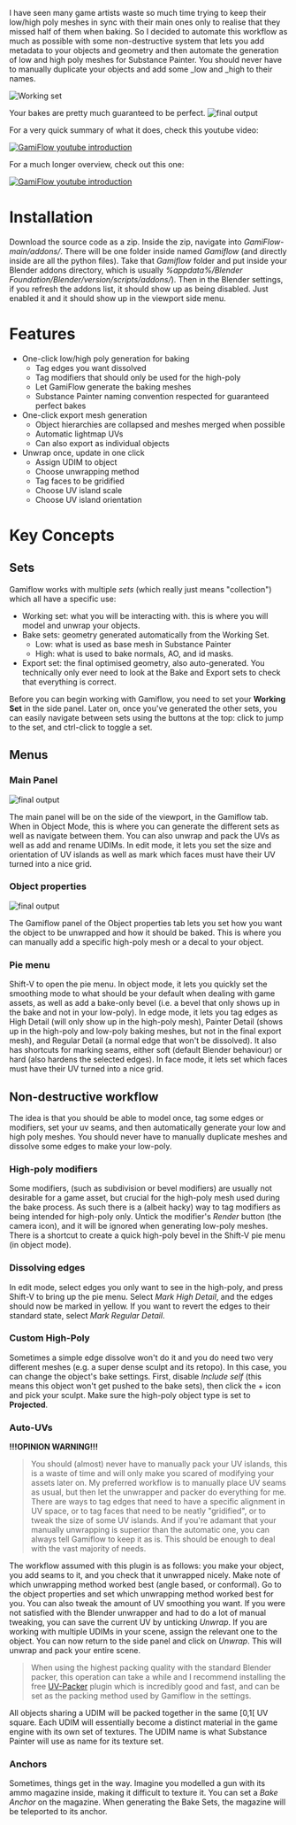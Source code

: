 I have seen many game artists waste so much time trying to keep their low/high poly meshes in sync with their main ones only to realise that they missed half of them when baking. So I decided to automate this workflow as much as possible with some non-destructive system that lets you add metadata to your objects and geometry and then automate the generation of low and high poly meshes for Substance Painter. You should never have to manually duplicate your objects and add some _low and _high to their names.

![Working set](pics/example_combined.png)

Your bakes are pretty much guaranteed to be perfect.
![final output](pics/example_final.jpg)

For a very quick summary of what it does, check this youtube video:

[![GamiFlow youtube introduction](https://img.youtube.com/vi/cxSfqs7uISE/0.jpg)](https://www.youtube.com/watch?v=cxSfqs7uISE)

For a much longer overview, check out this one:

[![GamiFlow youtube introduction](https://img.youtube.com/vi/jy87jXTXiNc/0.jpg)](https://www.youtube.com/watch?v=jy87jXTXiNc)

# Installation
Download the source code as a zip. Inside the zip, navigate into _GamiFlow-main/addons/_. There will be one folder inside named _Gamiflow_ (and directly inside are all the python files). Take that _Gamiflow_ folder and put inside your Blender addons directory, which is usually _%appdata%/Blender Foundation/Blender/*version*/scripts/addons/_). Then in the Blender settings, if you refresh the addons list, it should show up as being disabled. Just enabled it and it should show up in the viewport side menu.

# Features
 - One-click low/high poly generation for baking
   - Tag edges you want dissolved
   - Tag modifiers that should only be used for the high-poly
   - Let GamiFlow generate the baking meshes
   - Substance Painter naming convention respected for guaranteed perfect bakes
 - One-click export mesh generation
   - Object hierarchies are collapsed and meshes merged when possible
   - Automatic lightmap UVs
   - Can also export as individual objects
 - Unwrap once, update in one click
   - Assign UDIM to object
   - Choose unwrapping method 
   - Tag faces to be gridified 
   - Choose UV island scale
   - Choose UV island orientation  

# Key Concepts

## Sets
Gamiflow works with multiple *sets* (which really just means "collection") which all have a specific use:
- Working set: what you will be interacting with. this is where you will model and unwrap your objects.
- Bake sets: geometry generated automatically from the Working Set.
  - Low: what is used as base mesh in Substance Painter
  - High: what is used to bake normals, AO, and id masks.
- Export set: the final optimised geometry, also auto-generated.
You technically only ever need to look at the Bake and Export sets to check that everything is correct.

Before you can begin working with Gamiflow, you need to set your **Working Set** in the side panel.
Later on, once you've generated the other sets, you can easily navigate between sets using the buttons at the top: click to jump to the set, and ctrl-click to toggle a set.

## Menus
### Main Panel
![final output](pics/side_panel.png)

The main panel will be on the side of the viewport, in the Gamiflow tab. When in Object Mode, this is where you can generate the different sets as well as navigate between them. You can also unwrap and pack the UVs as well as add and rename UDIMs.
In edit mode, it lets you set the size and orientation of UV islands as well as mark which faces must have their UV turned into a nice grid.

### Object properties
![final output](pics/object_panel.png)

The Gamiflow panel of the Object properties tab lets you set how you want the object to be unwrapped and how it should be baked. This is where you can manually add a specific high-poly mesh or a decal to your object.

### Pie menu
Shift-V to open the pie menu. In object mode, it lets you quickly set the smoothing mode to what should be your default when dealing with game assets, as well as add a bake-only bevel (i.e. a bevel that only shows up in the bake and not in your low-poly).
In edge mode, it lets you tag edges as High Detail (will only show up in the high-poly mesh), Painter Detail (shows up in the high-poly and low-poly baking meshes, but not in the final export mesh), and Regular Detail (a normal edge that won't be dissolved). It also has shortcuts for marking seams, either soft (default Blender behaviour) or hard (also hardens the selected edges).
In face mode, it lets set which faces must have their UV turned into a nice grid.

## Non-destructive workflow
The idea is that you should be able to model once, tag some edges or modifiers, set your uv seams, and then automatically generate your low and high poly meshes. You should never have to manually duplicate meshes and dissolve some edges to make your low-poly.

### High-poly modifiers
Some modifiers, (such as subdivision or bevel modifiers) are usually not desirable for a game asset, but crucial for the high-poly mesh used during the bake process. As such there is a (albeit hacky) way to tag modifiers as being intended for high-poly only. Untick the modifier's *Render* button (the camera icon), and it will be ignored when generating low-poly meshes.
There is a shortcut to create a quick high-poly bevel in the Shift-V pie menu (in object mode).

### Dissolving edges
In edit mode, select edges you only want to see in the high-poly, and press Shift-V to bring up the pie menu. Select *Mark High Detail*, and the edges should now be marked in yellow. If you want to revert the edges to their standard state, select *Mark Regular Detail*.

### Custom High-Poly
Sometimes a simple edge dissolve won't do it and you do need two very different meshes (e.g. a super dense sculpt and its retopo). In this case, you can change the object's bake settings. First, disable *Include self* (this means this object won't get pushed to the bake sets), then click the + icon and pick your sculpt. Make sure the high-poly object type is set to **Projected**.

### Auto-UVs
**!!!OPINION WARNING!!!**
>You should (almost) never have to manually pack your UV islands, this is a waste of time and will only make you scared of modifying your assets later on. My preferred workflow is to manually place UV seams as usual, but then let the unwrapper and packer do everything for me. There are ways to tag edges that need to have a specific alignment in UV space, or to tag faces that need to be neatly "gridified", or to tweak the size of some UV islands. And if you're adamant that your manually unwrapping is superior than the automatic one, you can always tell Gamiflow to keep it as is. This should be enough to deal with the vast majority of needs.

The workflow assumed with this plugin is as follows: you make your object, you add seams to it, and you check that it unwrapped nicely. Make note of which unwrapping method worked best (angle based, or conformal). Go to the object properties and set which unwrapping method worked best for you. You can also tweak the amount of UV smoothing you want. If you were not satisfied with the Blender unwrapper and had to do a lot of manual tweaking, you can save the current UV by unticking *Unwrap*. If you are working with multiple UDIMs in your scene, assign the relevant one to the object.
You can now return to the side panel and click on *Unwrap*. This will unwrap and pack your entire scene. 
>When using the highest packing quality with the standard Blender packer, this operation can take a while and I recommend installing the free [UV-Packer](https://www.uv-packer.com/download/) plugin which is incredibly good and fast, and can be set as the packing method used by Gamiflow in the settings.

All objects sharing a UDIM will be packed together in the same [0,1[ UV square. Each UDIM will essentially become a distinct material in the game engine with its own set of textures. The UDIM name is what Substance Painter will use as name for its texture set.

### Anchors
Sometimes, things get in the way. Imagine you modelled a gun with its ammo magazine inside, making it difficult to texture it. You can set a *Bake Anchor* on the magazine. When generating the Bake Sets, the magazine will be teleported to its anchor.


